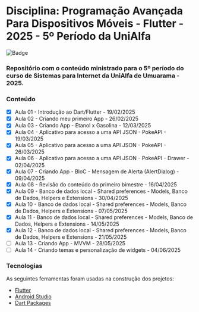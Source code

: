 # Disciplina: Programação Avançada Para Dispositivos Móveis - Flutter - 2025 - 5º Período da UniAlfa

![Badge](https://img.shields.io/badge/Marcos%20Dias%20Vendramini-Flutter-blue)

### Repositório com o conteúdo ministrado para o 5º período do curso de Sistemas para Internet da UniAlfa de Umuarama - 2025.

### Conteúdo

- [x] Aula 01 - Introdução ao Dart/Flutter - 19/02/2025
- [x] Aula 02 - Criando meu primeiro App - 26/02/2025
- [x] Aula 03 - Criando App - Etanol x Gasolina - 12/03/2025
- [x] Aula 04 - Aplicativo para acesso a uma API JSON - PokeAPI - 19/03/2025
- [x] Aula 05 - Aplicativo para acesso a uma API JSON - PokeAPI - 26/03/2025
- [x] Aula 06 - Aplicativo para acesso a uma API JSON - PokeAPI - Drawer - 02/04/2025
- [x] Aula 07 - Criando App - BloC - Mensagem de Alerta (AlertDialog) - 09/04/2025
- [x] Aula 08 - Revisão do conteúdo do primeiro bimestre - 16/04/2025
- [x] Aula 09 - Banco de dados local - Shared preferences - Models, Banco de Dados, Helpers e Extensions - 30/04/2025
- [x] Aula 10 - Banco de dados local - Shared preferences - Models, Banco de Dados, Helpers e Extensions - 07/05/2025
- [x] Aula 11 - Banco de dados local - Shared preferences - Models, Banco de Dados, Helpers e Extensions - 14/05/2025
- [x] Aula 12 - Banco de dados local - Shared preferences - Models, Banco de Dados, Helpers e Extensions - 21/05/2025
- [ ] Aula 13 - Criando App - MVVM - 28/05/2025
- [ ] Aula 14 - Criando temas e personalização de widgets - 04/06/2025

### Tecnologias

As seguintes ferramentas foram usadas na construção dos projetos:

- [Flutter](https://flutter.dev/)
- [Android Studio](https://developer.android.com/studio)
- [Dart Packages](https://pub.dev/)
